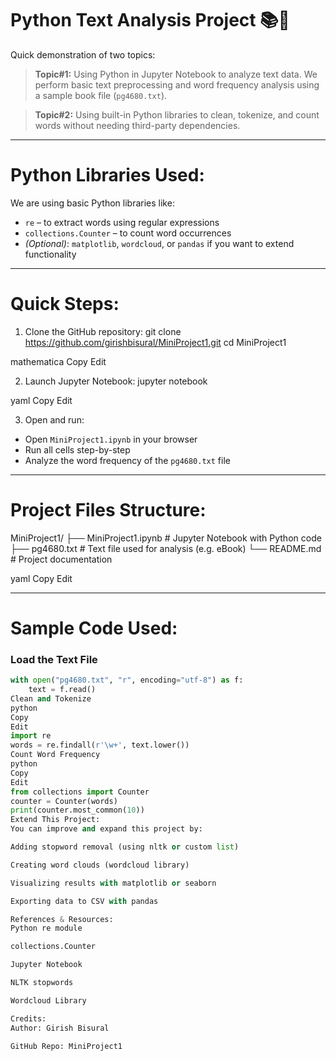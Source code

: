 # Python Text Analysis Project 📚🐍

Quick demonstration of two topics:

> **Topic#1:** Using Python in Jupyter Notebook to analyze text data. We perform basic text preprocessing and word frequency analysis using a sample book file (`pg4680.txt`).

> **Topic#2:** Using built-in Python libraries to clean, tokenize, and count words without needing third-party dependencies.

---

# Python Libraries Used:

We are using basic Python libraries like:

- `re` – to extract words using regular expressions
- `collections.Counter` – to count word occurrences
- *(Optional)*: `matplotlib`, `wordcloud`, or `pandas` if you want to extend functionality

---

# Quick Steps:

1. Clone the GitHub repository:
git clone https://github.com/girishbisural/MiniProject1.git
cd MiniProject1

mathematica
Copy
Edit

2. Launch Jupyter Notebook:
jupyter notebook

yaml
Copy
Edit

3. Open and run:
- Open `MiniProject1.ipynb` in your browser
- Run all cells step-by-step
- Analyze the word frequency of the `pg4680.txt` file

---

# Project Files Structure:

MiniProject1/
├── MiniProject1.ipynb # Jupyter Notebook with Python code
├── pg4680.txt # Text file used for analysis (e.g. eBook)
└── README.md # Project documentation

yaml
Copy
Edit

---

# Sample Code Used:

### Load the Text File
```python
with open("pg4680.txt", "r", encoding="utf-8") as f:
    text = f.read()
Clean and Tokenize
python
Copy
Edit
import re
words = re.findall(r'\w+', text.lower())
Count Word Frequency
python
Copy
Edit
from collections import Counter
counter = Counter(words)
print(counter.most_common(10))
Extend This Project:
You can improve and expand this project by:

Adding stopword removal (using nltk or custom list)

Creating word clouds (wordcloud library)

Visualizing results with matplotlib or seaborn

Exporting data to CSV with pandas

References & Resources:
Python re module

collections.Counter

Jupyter Notebook

NLTK stopwords

Wordcloud Library

Credits:
Author: Girish Bisural

GitHub Repo: MiniProject1

